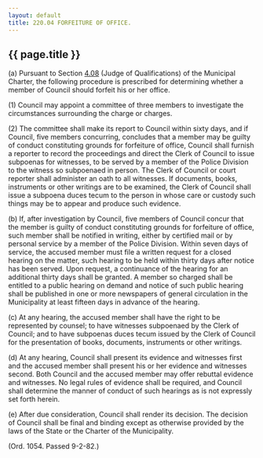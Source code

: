 ```yaml
---
layout: default 
title: 220.04 FORFEITURE OF OFFICE.
---
```


{{ page.title }}
----------------

​(a) Pursuant to Section [4.08](136daf56.html) (Judge of Qualifications)
of the Municipal Charter, the following procedure is prescribed for
determining whether a member of Council should forfeit his or her
office.

​(1) Council may appoint a committee of three members to investigate the
circumstances surrounding the charge or charges.

​(2) The committee shall make its report to Council within sixty days,
and if Council, five members concurring, concludes that a member may be
guilty of conduct constituting grounds for forfeiture of office, Council
shall furnish a reporter to record the proceedings and direct the Clerk
of Council to issue subpoenas for witnesses, to be served by a member of
the Police Division to the witness so subpoenaed in person. The Clerk of
Council or court reporter shall administer an oath to all witnesses. If
documents, books, instruments or other writings are to be examined, the
Clerk of Council shall issue a subpoena duces tecum to the person in
whose care or custody such things may be to appear and produce such
evidence.

​(b) If, after investigation by Council, five members of Council concur
that the member is guilty of conduct constituting grounds for forfeiture
of office, such member shall be notified in writing, either by certified
mail or by personal service by a member of the Police Division. Within
seven days of service, the accused member must file a written request
for a closed hearing on the matter, such hearing to be held within
thirty days after notice has been served. Upon request, a continuance of
the hearing for an additional thirty days shall be granted. A member so
charged shall be entitled to a public hearing on demand and notice of
such public hearing shall be published in one or more newspapers of
general circulation in the Municipality at least fifteen days in advance
of the hearing.

​(c) At any hearing, the accused member shall have the right to be
represented by counsel; to have witnesses subpoenaed by the Clerk of
Council; and to have subpoenas duces tecum issued by the Clerk of
Council for the presentation of books, documents, instruments or other
writings.

​(d) At any hearing, Council shall present its evidence and witnesses
first and the accused member shall present his or her evidence and
witnesses second. Both Council and the accused member may offer rebuttal
evidence and witnesses. No legal rules of evidence shall be required,
and Council shall determine the manner of conduct of such hearings as is
not expressly set forth herein.

​(e) After due consideration, Council shall render its decision. The
decision of Council shall be final and binding except as otherwise
provided by the laws of the State or the Charter of the Municipality.

(Ord. 1054. Passed 9-2-82.)
